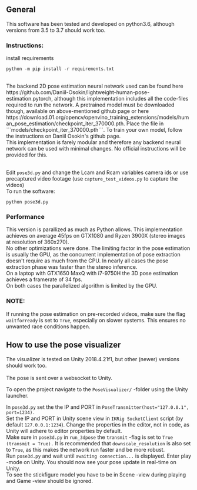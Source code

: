 ## General
This software has been tested and developed on python3.6, although versions from 3.5 to 3.7 should work too.

### Instructions:
install requirements
```
python -m pip install -r requirements.txt
```
<br/>
The backend 2D pose estimation neural network used can be found here https://github.com/Daniil-Osokin/lightweight-human-pose-estimation.pytorch, although this implementation includes all the code-files required to run the network. A pretrained model must be downloaded though, available on above-mentioned github page or here https://download.01.org/opencv/openvino_training_extensions/models/human_pose_estimation/checkpoint_iter_370000.pth. Place the file in ```models/checkpoint_iter_370000.pth```. To train your own model, follow the instructions on Daniil Osokin's github page. 
<br/>
This implementation is farely modular and therefore any backend neural network can be used with minimal changes. No official instructions will be provided for this.
<br/><br/>

Edit ```pose3d.py``` and change the Lcam and Rcam variables camera ids or use precaptured video footage (use ```capture_test_videos.py``` to capture the videos) <br/>
To run the software:
```
python pose3d.py
```

### Performance
This version is parallized as much as Python allows. This implementation achieves on average 45fps on GTX1080 and Ryzen 3900X (stereo images at resolution of 360x270). <br/>
No other optimizations were done. The limiting factor in the pose estimation is usually the GPU, as the concurrent implementation of pose extraction doesn't require as much from the CPU. In nearly all cases the pose extraction phase was faster than the stereo inference. <br/>
On a laptop with GTX1650 MaxQ with i7-9750H the 3D pose estimation achieves a framerate of 34 fps. <br/>
On both cases the parallelized algorithm is limited by the GPU. 

### NOTE:
If running the pose estimation on pre-recorded videos, make sure the flag ```waitforready``` is set to ```True```, especially on slower systems. This ensures no unwanted race conditions happen. 

## How to use the pose visualizer
The visualizer is tested on Unity 2018.4.21f1, but other (newer) versions should work too. <br/><br/>
The pose is sent over a websocket to Unity. <br/>

To open the project navigate to the ```PoseVisualizer/``` -folder using the Unity launcher.
<br/>

In ```pose3d.py``` set the the IP and PORT in ```PoseTransmitter(host="127.0.0.1", port=1234).``` <br/>
Set the IP and PORT in Unity scene view in ```IKRig SocketClient``` script (by default ```127.0.0.1:1234```). Change the properties in the editor, not in code, as Unity will adhere to editor properties by default. <br/>
Make sure in ```pose3d.py``` in ```run_3dpose``` the ```transmit``` -flag is set to ```True``` ```(transmit = True).``` It is recommended that ```downscale_resolution``` is also set to ```True```, as this makes the network run faster and be more robust. <br/>
Run ```pose3d.py``` and wait until ```awaiting connection...``` is displayed. Enter play -mode on Unity. You should now see your pose update in real-time on Unity. <br/>
To see the stickfigure model you have to be in Scene -view during playing and Game -view should be ignored.
